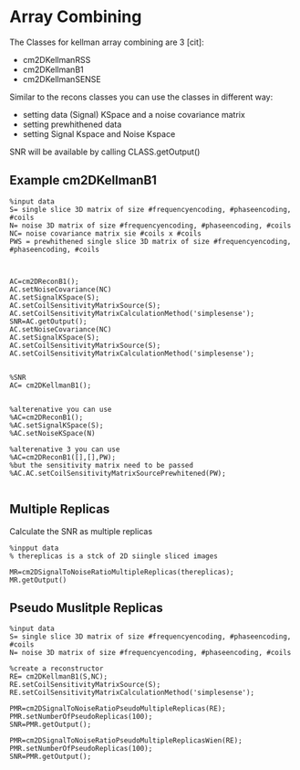 # Array Combining
The Classes for kellman array combining are 3 [cit]:
- cm2DKellmanRSS
- cm2DKellmanB1
- cm2DKellmanSENSE

Similar to the recons classes you can use the classes in different way:
- setting data (Signal) KSpace and a noise covariance matrix
- setting prewhithened data
- setting Signal Kspace and Noise Kspace

SNR will be available by calling CLASS.getOutput() 

## Example cm2DKellmanB1

```
%input data
S= single slice 3D matrix of size #frequencyencoding, #phaseencoding, #coils
N= noise 3D matrix of size #frequencyencoding, #phaseencoding, #coils
NC= noise covariance matrix sie #coils x #coils
PWS = prewhithened single slice 3D matrix of size #frequencyencoding, #phaseencoding, #coils



AC=cm2DReconB1();
AC.setNoiseCovariance(NC)
AC.setSignalKSpace(S);
AC.setCoilSensitivityMatrixSource(S);
AC.setCoilSensitivityMatrixCalculationMethod('simplesense');
SNR=AC.getOutput();
AC.setNoiseCovariance(NC)
AC.setSignalKSpace(S);
AC.setCoilSensitivityMatrixSource(S);
AC.setCoilSensitivityMatrixCalculationMethod('simplesense');


%SNR
AC= cm2DKellmanB1();


%alterenative you can use
%AC=cm2DReconB1();
%AC.setSignalKSpace(S);
%AC.setNoiseKSpace(N)

%alterenative 3 you can use
%AC=cm2DReconB1([],[],PW);
%but the sensitivity matrix need to be passed
%AC.AC.setCoilSensitivityMatrixSourcePrewhitened(PW);


```

## Multiple Replicas

Calculate the SNR as multiple replicas



```
%inpput data
% thereplicas is a stck of 2D siingle sliced images

MR=cm2DSignalToNoiseRatioMultipleReplicas(thereplicas);
MR.getOutput()

```


## Pseudo Muslitple Replicas

```
%input data
S= single slice 3D matrix of size #frequencyencoding, #phaseencoding, #coils
N= noise 3D matrix of size #frequencyencoding, #phaseencoding, #coils

%create a reconstructor
RE= cm2DKellmanB1(S,NC);
RE.setCoilSensitivityMatrixSource(S);
RE.setCoilSensitivityMatrixCalculationMethod('simplesense');

PMR=cm2DSignalToNoiseRatioPseudoMultipleReplicas(RE);
PMR.setNumberOfPseudoReplicas(100);
SNR=PMR.getOutput();

PMR=cm2DSignalToNoiseRatioPseudoMultipleReplicasWien(RE);
PMR.setNumberOfPseudoReplicas(100);
SNR=PMR.getOutput();

```
